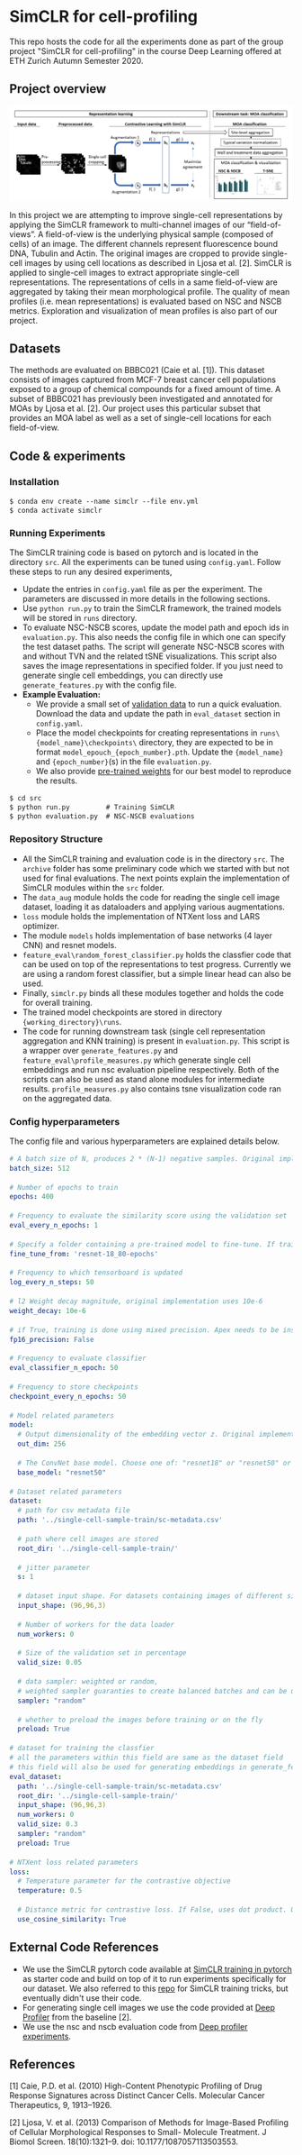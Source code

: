 # SimCLR for cell-profiling
This repo hosts the code for all the experiments done as part of the group project "SimCLR for cell-profiling" in the course Deep Learning offered at ETH Zurich Autumn Semester 2020.

## Project overview

![](fig/fig.png)

In this project we are attempting to improve single-cell representations by applying the SimCLR framework to multi-channel images of our “field-of-views”. A field-of-view is the underlying physical sample (composed of cells) of an image. The different channels represent fluorescence bound DNA, Tubulin and Actin. The original images are cropped to provide single-cell images by using cell locations as described in Ljosa et al. [2]. SimCLR is applied to single-cell images to extract appropriate single-cell representations. The representations of cells in a same field-of-view are aggregated by taking their mean morphological profile. The quality of mean profiles (i.e. mean representations) is evaluated based on NSC and NSCB metrics. Exploration and visualization of mean profiles is also part of our project.

## Datasets
The methods are evaluated on BBBC021 (Caie et al. [1]). This dataset consists of images captured from MCF-7 breast cancer cell populations exposed to a group of chemical compounds for a fixed amount of time. A subset of BBBC021 has previously been investigated and annotated for MOAs by Ljosa et al. [2]. Our project uses this particular subset that provides an MOA label as well as a set of single-cell locations for each field-of-view.

## Code & experiments
### Installation
```
$ conda env create --name simclr --file env.yml
$ conda activate simclr
```

### Running Experiments
The SimCLR training code is based on pytorch and is located in the directory `src`. All the experiments can be tuned using `config.yaml`. Follow these steps to run any desired experiments,
- Update the entries in `config.yaml` file as per the experiment. The parameters are discussed in more details in the following sections.
- Use `python run.py` to train the SimCLR framework, the trained models will be stored in `runs` directory.
- To evaluate NSC-NSCB scores, update the model path and epoch ids in `evaluation.py`. This also needs the config file in which one can specify the test dataset paths. The script will generate NSC-NSCB scores with and without TVN and the related tSNE visualizations. This script also saves the image representations in specified folder. If you just need to generate single cell embeddings, you can directly use `generate_features.py` with the config file.
- **Example Evaluation:** 
  - We provide a small set of [validation data](https://polybox.ethz.ch/index.php/s/xq7uhAwkZAu2UQR) to run a quick evaluation. Download the data and update the path in `eval_dataset` section in `config.yaml`. 
  - Place the model checkpoints for creating representations in `runs\{model_name}\checkpoints\` directory, they are expected to be in format `model_epouch_{epoch_number}.pth`. Update the `{model_name}` and `{epoch_number}`(s) in the file `evaluation.py`. 
  - We also provide [pre-trained weights](https://polybox.ethz.ch/index.php/s/y2EJknOtLL6B8EF) for our best model to reproduce the results.

```
$ cd src
$ python run.py         # Training SimCLR
$ python evaluation.py  # NSC-NSCB evaluations
```

### Repository Structure
- All the SimCLR training and evaluation code is in the directory `src`. The `archive` folder has some preliminary code which we started with but not used for final evaluations. The next points explain the implementation of SimCLR modules within the `src` folder.
- The `data_aug` module holds the code for reading the single cell image dataset, loading it as dataloaders and applying various augmentations.
- `loss` module holds the implementation of NTXent loss and LARS optimizer.
- The module `models` holds implementation of base networks (4 layer CNN) and resnet models.
- `feature_eval\random_forest_classifier.py` holds the classfier code that can be used on top of the representations to test progress. Currently we are using a random forest classifier, but a simple linear head can also be used.
- Finally, `simclr.py` binds all these modules together and holds the code for overall training.
- The trained model checkpoints are stored in directory `{working_directory}\runs`.
- The code for running downstream task (single cell representation aggregation and KNN training) is present in `evaluation.py`. This script is a wrapper over `generate_features.py` and `feature_eval\profile_measures.py` which generate single cell embeddings and run nsc evaluation pipeline respectively. Both of the scripts can also be used as stand alone modules for intermediate results. `profile_measures.py` also contains tsne visualization code ran on the aggregated data.

### Config hyperparameters
The config file and various hyperparameters are explained details below.

```yaml
# A batch size of N, produces 2 * (N-1) negative samples. Original implementation uses a batch size of 8192
batch_size: 512

# Number of epochs to train
epochs: 400

# Frequency to evaluate the similarity score using the validation set
eval_every_n_epochs: 1

# Specify a folder containing a pre-trained model to fine-tune. If training from scratch, pass None.
fine_tune_from: 'resnet-18_80-epochs'

# Frequency to which tensorboard is updated
log_every_n_steps: 50

# l2 Weight decay magnitude, original implementation uses 10e-6
weight_decay: 10e-6

# if True, training is done using mixed precision. Apex needs to be installed in this case.
fp16_precision: False

# Frequency to evaluate classifier
eval_classifier_n_epoch: 50

# Frequency to store checkpoints
checkpoint_every_n_epochs: 50

# Model related parameters
model:
  # Output dimensionality of the embedding vector z. Original implementation uses 2048
  out_dim: 256

  # The ConvNet base model. Choose one of: "resnet18" or "resnet50" or "resnet101". Original implementation uses resnet50
  base_model: "resnet50"

# Dataset related parameters
dataset:
  # path for csv metadata file
  path: '../single-cell-sample-train/sc-metadata.csv'

  # path where cell images are stored
  root_dir: '../single-cell-sample-train/'

  # jitter parameter
  s: 1

  # dataset input shape. For datasets containing images of different size, this defines the final
  input_shape: (96,96,3)

  # Number of workers for the data loader
  num_workers: 0

  # Size of the validation set in percentage
  valid_size: 0.05

  # data sampler: weighted or random,
  # weighted sampler guaranties to create balanced batches and can be used for training with full DMSO datasets
  sampler: "random"

  # whether to preload the images before training or on the fly
  preload: True

# dataset for training the classfier
# all the parameters within this field are same as the dataset field
# this field will also be used for generating embeddings in generate_features.py
eval_dataset:
  path: '../single-cell-sample-train/sc-metadata.csv'
  root_dir: '../single-cell-sample-train/'
  input_shape: (96,96,3)
  num_workers: 0
  valid_size: 0.3
  sampler: "random"
  preload: True

# NTXent loss related parameters
loss:
  # Temperature parameter for the contrastive objective
  temperature: 0.5

  # Distance metric for contrastive loss. If False, uses dot product. Original implementation uses cosine similarity.
  use_cosine_similarity: True
```

## External Code References
- We use the SimCLR pytorch code available at [SimCLR training in pytorch](https://github.com/sthalles/SimCLR) as starter code and build on top of it to run experiments specifically for our dataset. We also referred to this [repo](https://github.com/Spijkervet/SimCLR) for SimCLR training tricks, but eventually didn't use their code.
- For generating single cell images we use the code provided at [Deep Profiler](https://github.com/cytomining/DeepProfiler) from the baseline [2].
- We use the nsc and nscb evaluation code from [Deep profiler experiments](https://github.com/broadinstitute/DeepProfilerExperiments).

## References
[1] Caie, P.D. et al. (2010) High-Content Phenotypic Profiling of Drug Response Signatures across Distinct Cancer Cells. Molecular Cancer Therapeutics, 9, 1913–1926.

[2] Ljosa, V. et al. (2013) Comparison of Methods for Image-Based Profiling of Cellular Morphological Responses to Small- Molecule Treatment. J Biomol Screen. 18(10):1321–9. doi: 10.1177/1087057113503553.
